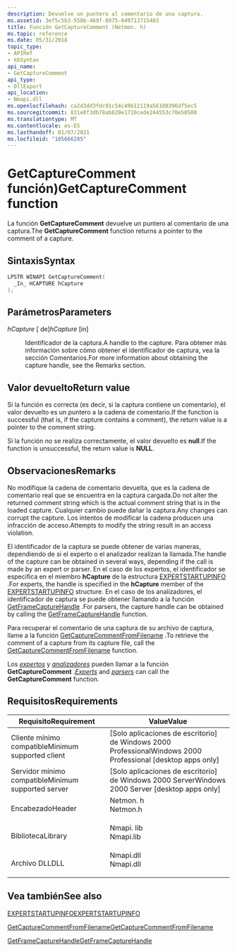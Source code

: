 ```yaml
---
description: Devuelve un puntero al comentario de una captura.
ms.assetid: 3ef5c5b3-5586-469f-8975-049713715403
title: Función GetCaptureComment (Netmon. h)
ms.topic: reference
ms.date: 05/31/2018
topic_type:
- APIRef
- kbSyntax
api_name:
- GetCaptureComment
api_type:
- DllExport
api_location:
- Nmapi.dll
ms.openlocfilehash: ca2d3dd3fdc91c54c49b12119a56180396df5ec5
ms.sourcegitcommit: 831e8f3db78ab820e1710cede244553c70e50500
ms.translationtype: MT
ms.contentlocale: es-ES
ms.lasthandoff: 01/07/2021
ms.locfileid: "105666285"
---
```

# <a name="getcapturecomment-function"></a><span data-ttu-id="9c961-103">GetCaptureComment función)</span><span class="sxs-lookup"><span data-stu-id="9c961-103">GetCaptureComment function</span></span>

<span data-ttu-id="9c961-104">La función **GetCaptureComment** devuelve un puntero al comentario de una captura.</span><span class="sxs-lookup"><span data-stu-id="9c961-104">The **GetCaptureComment** function returns a pointer to the comment of a capture.</span></span>

## <a name="syntax"></a><span data-ttu-id="9c961-105">Sintaxis</span><span class="sxs-lookup"><span data-stu-id="9c961-105">Syntax</span></span>


```C++
LPSTR WINAPI GetCaptureComment(
  _In_ HCAPTURE hCapture
);
```



## <a name="parameters"></a><span data-ttu-id="9c961-106">Parámetros</span><span class="sxs-lookup"><span data-stu-id="9c961-106">Parameters</span></span>

<dl> <dt>

<span data-ttu-id="9c961-107">*hCapture* \[ de\]</span><span class="sxs-lookup"><span data-stu-id="9c961-107">*hCapture* \[in\]</span></span>
</dt> <dd>

<span data-ttu-id="9c961-108">Identificador de la captura.</span><span class="sxs-lookup"><span data-stu-id="9c961-108">A handle to the capture.</span></span> <span data-ttu-id="9c961-109">Para obtener más información sobre cómo obtener el identificador de captura, vea la sección Comentarios.</span><span class="sxs-lookup"><span data-stu-id="9c961-109">For more information about obtaining the capture handle, see the Remarks section.</span></span>

</dd> </dl>

## <a name="return-value"></a><span data-ttu-id="9c961-110">Valor devuelto</span><span class="sxs-lookup"><span data-stu-id="9c961-110">Return value</span></span>

<span data-ttu-id="9c961-111">Si la función es correcta (es decir, si la captura contiene un comentario), el valor devuelto es un puntero a la cadena de comentario.</span><span class="sxs-lookup"><span data-stu-id="9c961-111">If the function is successful (that is, if the capture contains a comment), the return value is a pointer to the comment string.</span></span>

<span data-ttu-id="9c961-112">Si la función no se realiza correctamente, el valor devuelto es **null**.</span><span class="sxs-lookup"><span data-stu-id="9c961-112">If the function is unsuccessful, the return value is **NULL**.</span></span>

## <a name="remarks"></a><span data-ttu-id="9c961-113">Observaciones</span><span class="sxs-lookup"><span data-stu-id="9c961-113">Remarks</span></span>

<span data-ttu-id="9c961-114">No modifique la cadena de comentario devuelta, que es la cadena de comentario real que se encuentra en la captura cargada.</span><span class="sxs-lookup"><span data-stu-id="9c961-114">Do not alter the returned comment string which is the actual comment string that is in the loaded capture.</span></span> <span data-ttu-id="9c961-115">Cualquier cambio puede dañar la captura.</span><span class="sxs-lookup"><span data-stu-id="9c961-115">Any changes can corrupt the capture.</span></span> <span data-ttu-id="9c961-116">Los intentos de modificar la cadena producen una infracción de acceso.</span><span class="sxs-lookup"><span data-stu-id="9c961-116">Attempts to modify the string result in an access violation.</span></span>

<span data-ttu-id="9c961-117">El identificador de la captura se puede obtener de varias maneras, dependiendo de si el experto o el analizador realizan la llamada.</span><span class="sxs-lookup"><span data-stu-id="9c961-117">The handle of the capture can be obtained in several ways, depending if the call is made by an expert or parser.</span></span> <span data-ttu-id="9c961-118">En el caso de los expertos, el identificador se especifica en el miembro **hCapture** de la estructura [EXPERTSTARTUPINFO](expertstartupinfo.md) .</span><span class="sxs-lookup"><span data-stu-id="9c961-118">For experts, the handle is specified in the **hCapture** member of the [EXPERTSTARTUPINFO](expertstartupinfo.md) structure.</span></span> <span data-ttu-id="9c961-119">En el caso de los analizadores, el identificador de captura se puede obtener llamando a la función [GetFrameCaptureHandle](getframecapturehandle.md) .</span><span class="sxs-lookup"><span data-stu-id="9c961-119">For parsers, the capture handle can be obtained by calling the [GetFrameCaptureHandle](getframecapturehandle.md) function.</span></span>

<span data-ttu-id="9c961-120">Para recuperar el comentario de una captura de su archivo de captura, llame a la función [GetCaptureCommentFromFilename](getcapturecommentfromfilename.md) .</span><span class="sxs-lookup"><span data-stu-id="9c961-120">To retrieve the comment of a capture from its capture file, call the [GetCaptureCommentFromFilename](getcapturecommentfromfilename.md) function.</span></span>

<span data-ttu-id="9c961-121">Los [*expertos*](e.md) y [*analizadores*](p.md) pueden llamar a la función **GetCaptureComment** .</span><span class="sxs-lookup"><span data-stu-id="9c961-121">[*Experts*](e.md) and [*parsers*](p.md) can call the **GetCaptureComment** function.</span></span>

## <a name="requirements"></a><span data-ttu-id="9c961-122">Requisitos</span><span class="sxs-lookup"><span data-stu-id="9c961-122">Requirements</span></span>



| <span data-ttu-id="9c961-123">Requisito</span><span class="sxs-lookup"><span data-stu-id="9c961-123">Requirement</span></span> | <span data-ttu-id="9c961-124">Value</span><span class="sxs-lookup"><span data-stu-id="9c961-124">Value</span></span> |
|-------------------------------------|--------------------------------------------------------------------------------------|
| <span data-ttu-id="9c961-125">Cliente mínimo compatible</span><span class="sxs-lookup"><span data-stu-id="9c961-125">Minimum supported client</span></span><br/> | <span data-ttu-id="9c961-126">\[Solo aplicaciones de escritorio\] de Windows 2000 Professional</span><span class="sxs-lookup"><span data-stu-id="9c961-126">Windows 2000 Professional \[desktop apps only\]</span></span><br/>                           |
| <span data-ttu-id="9c961-127">Servidor mínimo compatible</span><span class="sxs-lookup"><span data-stu-id="9c961-127">Minimum supported server</span></span><br/> | <span data-ttu-id="9c961-128">\[Solo aplicaciones de escritorio\] de Windows 2000 Server</span><span class="sxs-lookup"><span data-stu-id="9c961-128">Windows 2000 Server \[desktop apps only\]</span></span><br/>                                 |
| <span data-ttu-id="9c961-129">Encabezado</span><span class="sxs-lookup"><span data-stu-id="9c961-129">Header</span></span><br/>                   | <dl> <span data-ttu-id="9c961-130"><dt>Netmon. h</dt></span><span class="sxs-lookup"><span data-stu-id="9c961-130"><dt>Netmon.h</dt></span></span> </dl>  |
| <span data-ttu-id="9c961-131">Biblioteca</span><span class="sxs-lookup"><span data-stu-id="9c961-131">Library</span></span><br/>                  | <dl> <span data-ttu-id="9c961-132"><dt>Nmapi. lib</dt></span><span class="sxs-lookup"><span data-stu-id="9c961-132"><dt>Nmapi.lib</dt></span></span> </dl> |
| <span data-ttu-id="9c961-133">Archivo DLL</span><span class="sxs-lookup"><span data-stu-id="9c961-133">DLL</span></span><br/>                      | <dl> <span data-ttu-id="9c961-134"><dt>Nmapi.dll</dt></span><span class="sxs-lookup"><span data-stu-id="9c961-134"><dt>Nmapi.dll</dt></span></span> </dl> |



## <a name="see-also"></a><span data-ttu-id="9c961-135">Vea también</span><span class="sxs-lookup"><span data-stu-id="9c961-135">See also</span></span>

<dl> <dt>

[<span data-ttu-id="9c961-136">EXPERTSTARTUPINFO</span><span class="sxs-lookup"><span data-stu-id="9c961-136">EXPERTSTARTUPINFO</span></span>](expertstartupinfo.md)
</dt> <dt>

[<span data-ttu-id="9c961-137">GetCaptureCommentFromFilename</span><span class="sxs-lookup"><span data-stu-id="9c961-137">GetCaptureCommentFromFilename</span></span>](getcapturecommentfromfilename.md)
</dt> <dt>

[<span data-ttu-id="9c961-138">GetFrameCaptureHandle</span><span class="sxs-lookup"><span data-stu-id="9c961-138">GetFrameCaptureHandle</span></span>](getframecapturehandle.md)
</dt> </dl>

 

 




